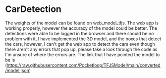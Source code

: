 # CarDetection
The weights of the model can be found on web_model_tfjs. The web app is working properly, however the accuracy of the model could be better. The detections were able to be logged in the browser and there should be no problem with it, I have implemented the 3D model, and the boxes that detect the cars, however, I can't get the web app to detect the cars even though there aren't any errors that pop up, please take a look through the code as I'm unsure of where the errors are. The link that I have pointed the model to be is (https://raw.githubusercontent.com/Pocketloop/TFJSModel/main/converted/model.json) 

